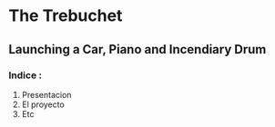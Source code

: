 # The Trebuchet
## Launching a Car, Piano and Incendiary Drum










### Indice :
1. Presentacion
2. El proyecto
3. Etc

